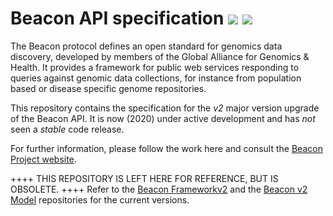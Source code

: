 # Beacon API specification [![](https://travis-ci.org/ga4gh-beacon/specification-v2.svg?branch=master)](https://travis-ci.org/ga4gh-beacon/specification-v2) [![](https://img.shields.io/badge/license-Apache%202-blue.svg)](https://raw.githubusercontent.com/ga4gh-beacon/specification-v2/master/LICENSE)


The Beacon protocol defines an open standard for genomics data discovery, developed by members of the Global Alliance for Genomics & Health. It provides a framework for public web services responding to queries against genomic data collections, for instance from population based or disease specific genome repositories.

This repository contains the specification for the *v2* major version upgrade of the Beacon API. It is now (2020) under active development and has _not_ seen a _stable_ code release.

For further information, please follow the work here and consult the [Beacon Project website](http://beacon-project.io).

++++ THIS REPOSITORY IS LEFT HERE FOR REFERENCE, BUT IS OBSOLETE. ++++
Refer to the [Beacon Frameworkv2](https://github.com/ga4gh-beacon/specification-v2) and the [Beacon v2 Model](https://github.com/ga4gh-beacon/beacon-v2-Models/tree/main/BEACON-V2-draft4-Model) repositories for the current versions.
